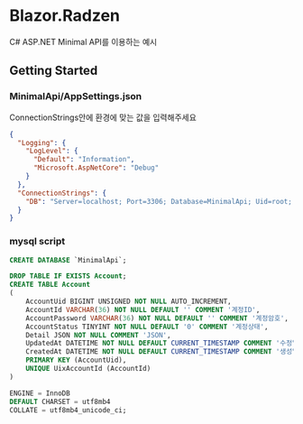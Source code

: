 # Blazor.Radzen

C# ASP.NET Minimal API를 이용하는 예시

## Getting Started

### MinimalApi/AppSettings.json

ConnectionStrings안에 환경에 맞는 값을 입력해주세요

```json
{
  "Logging": {
    "LogLevel": {
      "Default": "Information",
      "Microsoft.AspNetCore": "Debug"
    }
  },
  "ConnectionStrings": {
    "DB": "Server=localhost; Port=3306; Database=MinimalApi; Uid=root; Pwd=localhost; Pooling=true; default command timeout=120;MinimumPoolSize=2;"
  }
}
```

### mysql script

```sql
CREATE DATABASE `MinimalApi`;
```

```sql
DROP TABLE IF EXISTS Account;
CREATE TABLE Account
(
    AccountUid BIGINT UNSIGNED NOT NULL AUTO_INCREMENT,
    AccountId VARCHAR(36) NOT NULL DEFAULT '' COMMENT '계정ID',
    AccountPassword VARCHAR(36) NOT NULL DEFAULT '' COMMENT '계정암호',
    AccountStatus TINYINT NOT NULL DEFAULT '0' COMMENT '계정상태',
    Detail JSON NOT NULL COMMENT 'JSON',
    UpdatedAt DATETIME NOT NULL DEFAULT CURRENT_TIMESTAMP COMMENT '수정일시',
    CreatedAt DATETIME NOT NULL DEFAULT CURRENT_TIMESTAMP COMMENT '생성일시',
    PRIMARY KEY (AccountUid),
    UNIQUE UixAccountId (AccountId)
)

ENGINE = InnoDB
DEFAULT CHARSET = utf8mb4
COLLATE = utf8mb4_unicode_ci;
```
